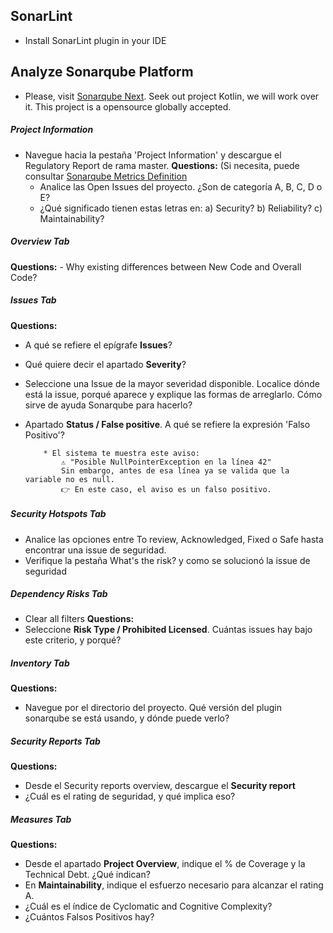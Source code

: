 

## SonarLint

- Install SonarLint plugin in your IDE


## Analyze Sonarqube Platform

- Please, visit [Sonarqube Next](https://next.sonarqube.com/sonarqube/projects). 
Seek out project Kotlin, we will work over it. This project is a opensource globally accepted.


##### Project Information

- Navegue hacia la pestaña 'Project Information' y descargue el Regulatory Report de rama master.
**Questions:** 
(Si necesita, puede consultar [Sonarqube Metrics Definition](https://docs.sonarsource.com/sonarqube-server/user-guide/code-metrics/metrics-definition)
	- Analice las Open Issues del proyecto. ¿Son de categoría A, B, C, D o E?
	- ¿Qué significado tienen estas letras en:
		a) Security?
		b) Reliability?
		c) Maintainability?

##### Overview Tab
**Questions:** 
	- Why existing differences between New Code and Overall Code?

##### Issues Tab
**Questions:** 
- A qué se refiere el epígrafe **Issues**?
- Qué quiere decir el apartado **Severity**?
- Seleccione una Issue de la mayor severidad disponible. Localice dónde está la issue, porqué aparece y explique las formas de arreglarlo. Cómo sirve de ayuda Sonarqube para hacerlo?
- Apartado **Status / False positive**. A qué se refiere la expresión 'Falso Positivo'?

	```Ejemplo de un Falso Positivo
		* El sistema te muestra este aviso:
			⚠️ "Posible NullPointerException en la línea 42"
			Sin embargo, antes de esa línea ya se valida que la variable no es null.
			👉 En este caso, el aviso es un falso positivo.
	```
##### Security Hotspots Tab
- Analice las opciones entre To review, Acknowledged, Fixed o Safe hasta encontrar una issue de seguridad.
- Verifique la pestaña What's the risk? y como se solucionó la issue de seguridad

##### Dependency Risks Tab
- Clear all filters
**Questions:** 
- Seleccione **Risk Type / Prohibited Licensed**. Cuántas issues hay bajo este criterio, y porqué?

##### Inventory Tab
**Questions:** 
- Navegue por el directorio del proyecto. Qué versión del plugin sonarqube se está usando, y dónde puede verlo?

##### Security Reports Tab
**Questions:** 
- Desde el Security reports overview, descargue el **Security report**
- ¿Cuál es el rating de seguridad, y qué implica eso?

##### Measures Tab
**Questions:** 
- Desde el apartado **Project Overview**, indique el % de Coverage y la Technical Debt. ¿Qué indican?
- En **Maintainability**, indique el esfuerzo necesario para alcanzar el rating A.
- ¿Cuál es el índice de Cyclomatic and Cognitive Complexity?
- ¿Cuántos Falsos Positivos hay?